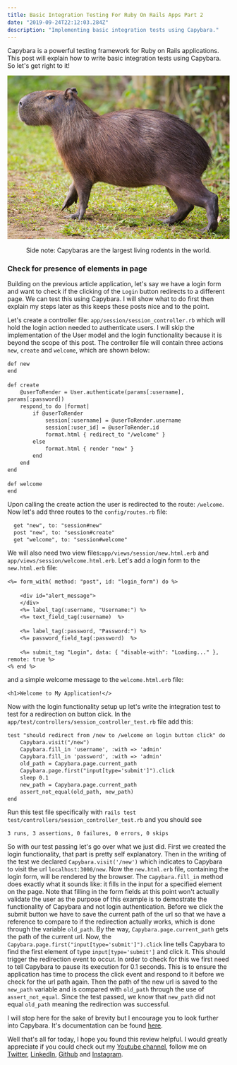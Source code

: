 ```yaml
---
title: Basic Integration Testing For Ruby On Rails Apps Part 2
date: "2019-09-24T22:12:03.284Z"
description: "Implementing basic integration tests using Capybara."
---
```


Capybara is a powerful testing framework for Ruby on Rails applications. This post will explain how to write basic integration tests using Capybara. So let's get right to it! 

![Testing diagram](./img1.jpg)
<p align="center">Side note: Capybaras are the largest living rodents in the world.</p>

### Check for presence of elements in page 
Building on the previous article application, let's say we have a login form and want to check if the clicking of the ```Login``` button redirects to a different page. We can test this using Capybara. I will show what to do first then explain my steps later as this keeps these posts nice and to the point. 

Let's create a controller file: ```app/session/session_controller.rb``` which will hold the login action needed to authenticate users. I will skip the implementation of the User model and the login functionality because it is beyond the scope of this post. The controller file will contain three actions ```new```, ```create``` and ```welcome```, which are shown below:
```
def new 
end 

def create
    @userToRender = User.authenticate(params[:username], params[:password])
    respond_to do |format|
        if @userToRender
            session[:username] = @userToRender.username
            session[:user_id] = @userToRender.id
            format.html { redirect_to "/welcome" }
        else 
            format.html { render "new" }
        end 
    end  
end

def welcome
end 
```

Upon calling the create action the user is redirected to the route: ```/welcome```. Now let's add three routes to the ```config/routes.rb``` file:
```
  get "new", to: "session#new"
  post "new", to: "session#create"
  get "welcome", to: "session#welcome"
```
We will also need two view files:```app/views/session/new.html.erb``` and ```app/views/session/welcome.html.erb```.  Let's add a login form to the ```new.html.erb``` file:
```
<%= form_with( method: "post", id: "login_form") do %>
   
    <div id="alert_message"> 
    </div>
    <%= label_tag(:username, "Username:") %>
    <%= text_field_tag(:username)  %>
    
    <%= label_tag(:password, "Password:") %>
    <%= password_field_tag(:password)  %>
    
    <%= submit_tag "Login", data: { "disable-with": "Loading..." }, remote: true %>
<% end %>
```
and a simple welcome message to the ```welcome.html.erb``` file:
```
<h1>Welcome to My Application!</>
```

Now with the login functionality setup up let's write the integration test to test for a redirection on button click. In the ```app/test/controllers/session_controller_test.rb``` file add this:
```
test "should redirect from /new to /welcome on login button click" do 
    Capybara.visit("/new")
    Capybara.fill_in 'username', :with => 'admin'
    Capybara.fill_in 'password', :with => 'admin'
    old_path = Capybara.page.current_path
    Capybara.page.first("input[type='submit']").click
    sleep 0.1
    new_path = Capybara.page.current_path
    assert_not_equal(old_path, new_path)
end 
```

Run this test file specifically with ```rails test test/controllers/session_controller_test.rb``` and you should see 
```
3 runs, 3 assertions, 0 failures, 0 errors, 0 skips
``` 

So with our test passing let's go over what we just did. First we created the login functionality, that part is pretty self explanatory. Then in the writing of the test we declared ```Capybara.visit('/new')``` which indicates to Capybara to visit the url ```localhost:3000/new```. Now the ```new.html.erb``` file, containing the login form, will be rendered by the browser. The ```Capybara.fill_in``` method does exactly what it sounds like: it fills in the input for a specified element on the page. Note that filling in the form fields at this point won't actually validate the user as the purpose of this example is to demostrate the functionality of Capybara and not login authentication. Before we click the submit button we have to save the current path of the url so that we have a reference to compare to if the redirection actually works, which is done through the variable ```old_path```. By the way, ```Capybara.page.current_path``` gets the path of the current url. Now, the ```Capybara.page.first("input[type='submit']").click``` line tells Capybara to find the first element of type ```input[type='submit']``` and click it. This should trigger the redirection event to occur. In order to check for this we first need to tell Capybara to pause its execution for 0.1 seconds. This is to ensure the application has time to process the click event and respond to it before we check for the url path again. Then the path of the new url is saved to the ```new_path``` variable and is compared with ```old_path``` through the use of ```assert_not_equal```. Since the test passed, we know that ```new_path``` did not equal ```old_path``` meaning the redirection was successful.  

I will stop here for the sake of brevity but I encourage you to look further into Capybara. It's documentation can be found [here](https://rubydoc.info/github/teamcapybara/capybara/master). 

Well that's all for today, I hope you found this review helpful. I would greatly appreciate if you could check out my [Youtube channel](https://www.youtube.com/channel/UCtxed_NljgtAXrQMMdLvhrQ?), follow me on [Twitter](https://twitter.com/Shehan_Atuk), [LinkedIn](https://www.linkedin.com/in/shehan-a-780622126/), [Github](https://github.com/ShehanAT) and [Instagram](https://www.instagram.com/shehanthewebdev/).
